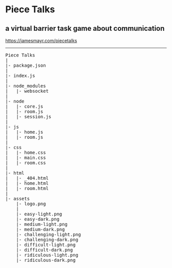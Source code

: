 # Piece Talks
## a virtual barrier task game about communication

https://jamesmayr.com/piecetalks

---
<pre>
Piece Talks
|
|- package.json
|
|- index.js
|
|- node_modules
|   |- websocket
|
|- node
|   |- core.js
|   |- room.js
|   |- session.js
|
|- js
|   |- home.js
|   |- room.js
|
|- css
|   |- home.css
|   |- main.css
|   |- room.css
|
|- html
|   |- _404.html
|   |- home.html
|   |- room.html
|
|- assets
	|- logo.png
	|
	|- easy-light.png
	|- easy-dark.png
	|- medium-light.png
	|- medium-dark.png
	|- challenging-light.png
	|- challenging-dark.png
	|- difficult-light.png
	|- difficult-dark.png
	|- ridiculous-light.png
	|- ridiculous-dark.png
</pre>
